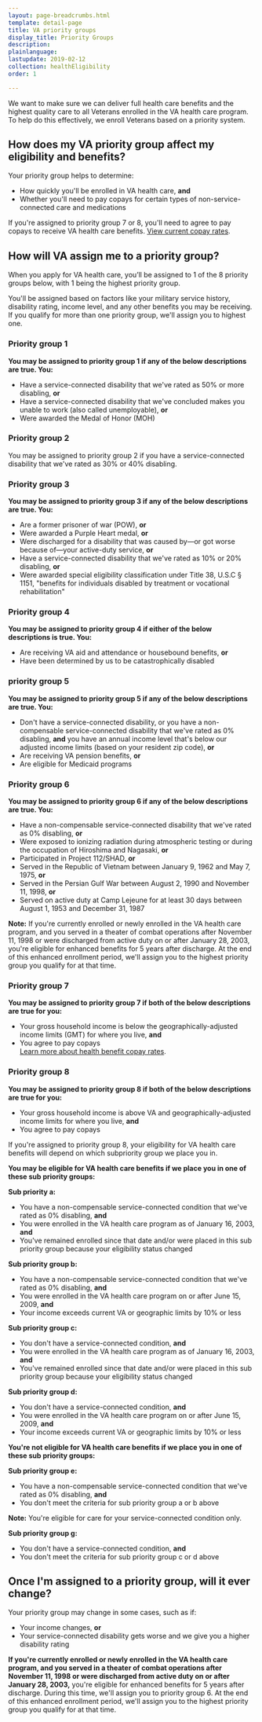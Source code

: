 ```yaml
---
layout: page-breadcrumbs.html
template: detail-page
title: VA priority groups
display_title: Priority Groups
description: 
plainlanguage: 
lastupdate: 2019-02-12
collection: healthEligibility
order: 1

---
```


<div itemscope itemtype="http://schema.org/FAQPage">
<div itemprop="description" class="va-introtext">

We want to make sure we can deliver full health care benefits and the highest quality care to all Veterans enrolled in the VA health care program. To help do this effectively, we enroll Veterans based on a priority system.  

</div>

<div itemscope itemtype="http://schema.org/Question">
<h2 itemprop="name">How does my VA priority group affect my eligibility and benefits?</h2>
<div itemprop="acceptedAnswer" itemscope itemtype="http://schema.org/Answer">
<div itemprop="text">

Your priority group helps to determine:
- How quickly you'll be enrolled in VA health care, **and**
- Whether you'll need to pay copays for certain types of non-service-connected care and medications

If you're assigned to priority group 7 or 8, you'll need to agree to pay copays to receive VA health care benefits.
[View current copay rates](https://www.va.gov/HEALTHBENEFITS/cost/copay_rates.asp).

</div>
</div>
</div>

<div itemscope itemtype="http://schema.org/Question">
<h2 itemprop="name">How will VA assign me to a priority group?</h2>
<div itemprop="acceptedAnswer" itemscope itemtype="http://schema.org/Answer">
<div itemprop="text">

When you apply for VA health care, you’ll be assigned to 1 of the 8 priority groups below, with 1 being the highest priority group. 

You'll be assigned based on factors like your military service history, disability rating, income level, and any other benefits you may be receiving. If you qualify for more than one priority group, we'll assign you to highest one. 

<h3>Priority group 1</h3>

**You may be assigned to priority group 1 if any of the below descriptions are true. You:**

- Have a service-connected disability that we've rated as 50% or more disabling, **or**
- Have a service-connected disability that we've concluded makes you unable to work (also called unemployable), **or**
- Were awarded the Medal of Honor (MOH)

<h3>Priority group 2</h3>

You may be assigned to priority group 2 if you have a service-connected disability that we've rated as 30% or 40% disabling.

<h3>Priority group 3</h3>

**You may be assigned to priority group 3 if any of the below descriptions are true. You:**

- Are a former prisoner of war (POW), **or**
- Were awarded a Purple Heart medal, **or**
- Were discharged for a disability that was caused by—or got worse because of—your active-duty service, **or**
- Have a service-connected disability that we've rated as 10% or 20% disabling, **or**
- Were awarded special eligibility classification under Title 38, U.S.C § 1151, "benefits for individuals disabled by treatment or vocational rehabilitation"

<h3>Priority group 4</h3>

**You may be assigned to priority group 4 if either of the below descriptions is true. You:**

- Are receiving VA aid and attendance or housebound benefits, **or**
- Have been determined by us to be catastrophically disabled

<h3>priority group 5</h3>

**You may be assigned to priority group 5 if any of the below descriptions are true. You:**

- Don't have a service-connected disability, or you have a non-compensable service-connected disability that we've rated as 0% disabling, **and** you have an annual income level that's below our adjusted income limits (based on your resident zip code), **or**
- Are receiving VA pension benefits, **or**
- Are eligible for Medicaid programs

<h3>Priority group 6</h3>

**You may be assigned to priority group 6 if any of the below descriptions are true. You:**

- Have a non-compensable service-connected disability that we've rated as 0% disabling, **or**
- Were exposed to ionizing radiation during atmospheric testing or during the occupation of Hiroshima and Nagasaki, **or**
- Participated in Project 112/SHAD, **or**
- Served in the Republic of Vietnam between January 9, 1962 and May 7, 1975, **or**
- Served in the Persian Gulf War between August 2, 1990 and November 11, 1998, **or**
- Served on active duty at Camp Lejeune for at least 30 days between August 1, 1953 and December 31, 1987

**Note:** If you're currently enrolled or newly enrolled in the VA health care program, and you served in a theater of combat operations after November 11, 1998 or were discharged from active duty on or after January 28, 2003, you're eligible for enhanced benefits for 5 years after discharge. At the end of this enhanced enrollment period, we'll assign you to the highest priority group you qualify for at that time.

<h3>Priority group 7</h3>

**You may be assigned to priority group 7 if both of the below descriptions are true for you:**
- Your gross household income is below the geographically-adjusted income limits (GMT) for where you live, **and**
- You agree to pay copays <br>
[Learn more about health benefit copay rates](https://www.va.gov/HEALTHBENEFITS/cost/copay_rates.asp).

<h3>Priority group 8</h3>

**You may be assigned to priority group 8 if both of the below descriptions are true for you:**

- Your gross household income is above VA and geographically-adjusted income limits for where you live, **and**
- You agree to pay copays

If you're assigned to priority group 8, your eligibility for VA health care benefits will depend on which subpriority group we place you in.

**You may be eligible for VA health care benefits if we place you in one of these sub priority groups:**

**Sub priority a:**
- You have a non-compensable service-connected condition that we've rated as 0% disabling, **and**
- You were enrolled in the VA health care program as of January 16, 2003, **and**
- You've remained enrolled since that date and/or were placed in this sub priority group because your eligibility status changed

**Sub priority group b:**
- You have a non-compensable service-connected condition that we've rated as 0% disabling, **and**
- You were enrolled in the VA health care program on or after June 15, 2009, **and**
- Your income exceeds current VA or geographic limits by 10% or less

**Sub priority group c:**
- You don't have a service-connected condition, **and**
- You were enrolled in the VA health care program as of January 16, 2003, **and**
- You've remained enrolled since that date and/or were placed in this sub priority group because your eligibility status changed

**Sub priority group d:**
- You don't have a service-connected condition, **and**
- You were enrolled in the VA health care program on or after June 15, 2009, **and**
- Your income exceeds current VA or geographic limits by 10% or less

**You're not eligible for VA health care benefits if we place you in one of these sub priority groups:**

**Sub priority group e:**
- You have a non-compensable service-connected condition that we've rated as 0% disabling, **and**
- You don't meet the criteria for sub priority group a or b above

**Note:** You're eligible for care for your service-connected condition only.

**Sub priority group g:**
- You don't have a service-connected condition, **and**
- You don't meet the criteria for sub priority group c or d above

</div>
</div>
</div>

<div itemscope itemtype="http://schema.org/Question">
<h2 itemprop="name">Once I'm assigned to a priority group, will it ever change?</h2>
<div itemprop="acceptedAnswer" itemscope itemtype="http://schema.org/Answer">
<div itemprop="text">

Your priority group may change in some cases, such as if:
- Your income changes, **or**
- Your service-connected disability gets worse and we give you a higher disability rating

<b>If you're currently enrolled or newly enrolled in the VA health care program, and you served in a theater of combat operations after November 11, 1998 or were discharged from active duty on or after January 28, 2003,</b> you're eligible for enhanced benefits for 5 years after discharge. During this time, we'll assign you to priority group 6. At the end of this enhanced enrollment period, we'll assign you to the highest priority group you qualify for at that time.

</div>
</div>
</div>
</div>
